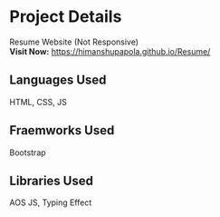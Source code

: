 # Project Details
Resume Website (Not Responsive) </br>
**Visit Now:** https://himanshupapola.github.io/Resume/

## Languages Used
HTML, CSS, JS
  
## Fraemworks Used
Bootstrap

## Libraries Used
AOS JS, Typing Effect
